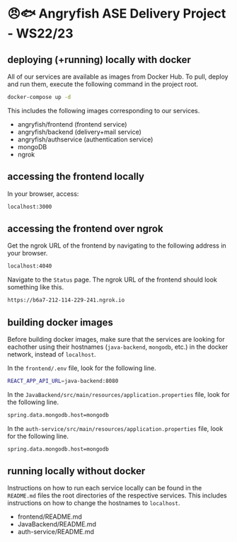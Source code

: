 # 😠🐟 Angryfish ASE Delivery Project - WS22/23

## deploying (+running) locally with docker

All of our services are available as images from Docker Hub.
To pull, deploy and run them, execute the following command in the project root.
```bash
docker-compose up -d
```
This includes the following images corresponding to our services.
- angryfish/frontend (frontend service)
- angryfish/backend (delivery+mail service)
- angryfish/authservice (authentication service)
- mongoDB
- ngrok

## accessing the frontend locally
In your browser, access:
```bash
localhost:3000
```

## accessing the frontend over ngrok

Get the ngrok URL of the frontend by navigating to the following address in your browser.
```bash
localhost:4040
```
Navigate to the `Status` page. The ngrok URL of the frontend should look something like this.
```bash
https://b6a7-212-114-229-241.ngrok.io
```

## building docker images
Before building docker images, make sure that the services are looking for eachother using their hostnames (`java-backend`, `mongodb`, etc.) in the docker network, instead of `localhost`.

In the `frontend/.env` file, look for the following line.
```bash
REACT_APP_API_URL=java-backend:8080
```

In the `JavaBackend/src/main/resources/application.properties` file, look for the following line.
```bash
spring.data.mongodb.host=mongodb
```

In the `auth-service/src/main/resources/application.properties` file, look for the following line.
```bash
spring.data.mongodb.host=mongodb
```

## running locally without docker
Instructions on how to run each service locally can be found in the `README.md` files the root directories of the respective services.
This includes instructions on how to change the hostnames to `localhost`.

- frontend/README.md
- JavaBackend/README.md
- auth-service/README.md
